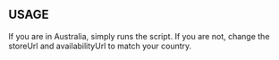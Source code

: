 ## USAGE
If you are in Australia, simply runs the script. If you are not, change the storeUrl and availabilityUrl to match your country.